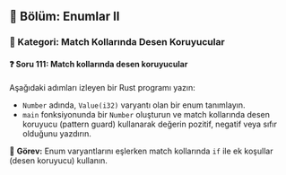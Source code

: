 ## 📘 Bölüm: Enumlar II  
### 🔹 Kategori: Match Kollarında Desen Koruyucular  
#### ❓ Soru 111: Match kollarında desen koruyucular

Aşağıdaki adımları izleyen bir Rust programı yazın:

- `Number` adında, `Value(i32)` varyantı olan bir enum tanımlayın.
- `main` fonksiyonunda bir `Number` oluşturun ve match kollarında desen koruyucu (pattern guard) kullanarak değerin pozitif, negatif veya sıfır olduğunu yazdırın.

🔧 **Görev:** Enum varyantlarını eşlerken match kollarında `if` ile ek koşullar (desen koruyucu) kullanın.
